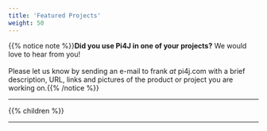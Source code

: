 ```yaml
---
title: 'Featured Projects'
weight: 50
---
```


{{% notice note %}}**Did you use Pi4J in one of your projects?** We would love to hear from you! 
<br/><br/>
Please let us know by sending an  e-mail to frank _at_ pi4j.com with a brief description, URL, links and pictures 
of the product or project you are working on.{{% /notice %}}

---

{{% children %}}

---
